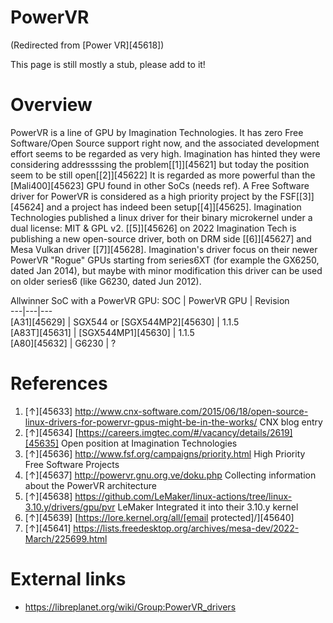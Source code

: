 # PowerVR
(Redirected from [Power VR][45618])
 
This page is still mostly a stub, please add to it! 
# Overview
PowerVR is a line of GPU by Imagination Technologies. It has zero Free Software/Open Source support right now, and the associated development effort seems to be regarded as very high. Imagination has hinted they were considering addressssing the problem[[1]][45621] but today the position seem to be still open[[2]][45622]
It is regarded as more powerful than the [Mali400][45623] GPU found in other SoCs (needs ref). 
A Free Software driver for PowerVR is considered as a high priority project by the FSF[[3]][45624] and a project has indeed been setup[[4]][45625]. 
Imagination Technologies published a linux driver for their binary microkernel under a dual license: MIT & GPL v2. [[5]][45626]
on 2022 Imagination Tech is publishing a new open-source driver, both on DRM side [[6]][45627] and Mesa Vulkan driver [[7]][45628]. Imagination's driver focus on their newer PowerVR "Rogue" GPUs starting from series6XT (for example the GX6250, dated Jan 2014), but maybe with minor modification this driver can be used on older series6 (like G6230, dated Jun 2012). 
  
Allwinner SoC with a PowerVR GPU: 
SOC  | PowerVR GPU  | Revision   
---|---|---  
[A31][45629] | SGX544 or [SGX544MP2][45630] | 1.1.5   
[A83T][45631] | [SGX544MP1][45630] | 1.1.5   
[A80][45632] | G6230  | ?   
# References
  1. [↑][45633] <http://www.cnx-software.com/2015/06/18/open-source-linux-drivers-for-powervr-gpus-might-be-in-the-works/> CNX blog entry
  2. [↑][45634] [https://careers.imgtec.com/#/vacancy/details/2619][45635] Open position at Imagination Technologies
  3. [↑][45636] <http://www.fsf.org/campaigns/priority.html> High Priority Free Software Projects
  4. [↑][45637] <http://powervr.gnu.org.ve/doku.php> Collecting information about the PowerVR architecture
  5. [↑][45638] <https://github.com/LeMaker/linux-actions/tree/linux-3.10.y/drivers/gpu/pvr> LeMaker Integrated it into their 3.10.y kernel
  6. [↑][45639] [https://lore.kernel.org/all/[email protected]/][45640]
  7. [↑][45641] <https://lists.freedesktop.org/archives/mesa-dev/2022-March/225699.html>

# External links
  * <https://libreplanet.org/wiki/Group:PowerVR_drivers>

